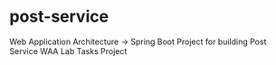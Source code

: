 # post-service
Web Application Architecture -> Spring Boot Project for building Post Service
WAA Lab Tasks Project
